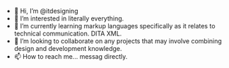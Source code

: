 - 👋 Hi, I’m @itdesigning
- 👀 I’m interested in literally everything.
- 🌱 I’m currently learning markup languages specifically as it relates to technical communication. DITA XML.
- 💞️ I’m looking to collaborate on any projects that may involve combining design and development knowledge. 
- 📫 How to reach me... messag directly.

<!---
itdesigning/itdesigning is a ✨ special ✨ repository because its `README.md` (this file) appears on your GitHub profile.
You can click the Preview link to take a look at your changes.
--->
